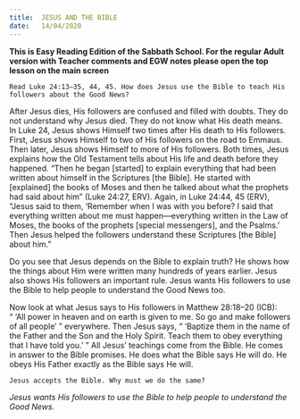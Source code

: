 ```yaml
---
title:  JESUS AND THE BIBLE
date:   14/04/2020
---
```


**This is Easy Reading Edition of the Sabbath School. For the regular Adult version with Teacher comments and EGW notes please open the top lesson on the main screen** 

`Read Luke 24:13–35, 44, 45. How does Jesus use the Bible to teach His followers about the Good News?`

After Jesus dies, His followers are confused and filled with doubts. They do not understand why Jesus died. They do not know what His death means. In Luke 24, Jesus shows Himself two times after His death to His followers. First, Jesus shows Himself to two of His followers on the road to Emmaus. Then later, Jesus shows Himself to more of His followers. Both times, Jesus explains how the Old Testament tells about His life and death before they happened. “Then he began [started] to explain everything that had been written about himself in the Scriptures [the Bible]. He started with [explained] the books of Moses and then he talked about what the prophets had said about him” (Luke 24:27, ERV). Again, in Luke 24:44, 45 (ERV), “Jesus said to them, ‘Remember when I was with you before? I said that everything written about me must happen—everything written in the Law of Moses, the books of the prophets [special messengers], and the Psalms.’ Then Jesus helped the followers understand these Scriptures [the Bible] about him.”

Do you see that Jesus depends on the Bible to explain truth? He shows how the things about Him were written many hundreds of years earlier. Jesus also shows His followers an important rule. Jesus wants His followers to use the Bible to help people to understand the Good News too.

Now look at what Jesus says to His followers in Matthew 28:18–20 (ICB): “ ‘All power in heaven and on earth is given to me. So go and make followers of all people’ ” everywhere. Then Jesus says, “ ‘Baptize them in the name of the Father and the Son and the Holy Spirit. Teach them to obey everything that I have told you.’ ” All Jesus’ teachings come from the Bible. He comes in answer to the Bible promises. He does what the Bible says He will do. He obeys His Father exactly as the Bible says He will.

`Jesus accepts the Bible. Why must we do the same?`

_Jesus wants His followers to use the Bible to help people to understand the Good News._
